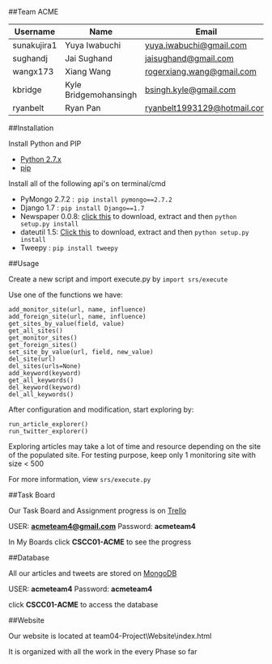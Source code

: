 ##Team ACME

Username  |Name | Email
--------------|-------------------|--------------------------
sunakujira1 | Yuya Iwabuchi | yuya.iwabuchi@gmail.com
sughandj | Jai Sughand | jaisughand@gmail.com
wangx173 | Xiang Wang | rogerxiang.wang@gmail.com
kbridge | Kyle Bridgemohansingh | bsingh.kyle@gmail.com
ryanbelt | Ryan Pan | ryanbelt1993129@hotmail.com

##Installation

Install Python and PIP

* [Python 2.7.x](https://www.python.org/downloads/release/python-278/) 
* [pip](https://pip.pypa.io/en/latest/installing.html)


Install all of the following api's on terminal/cmd

* PyMongo 2.7.2 :` pip install pymongo==2.7.2`
* Django 1.7 : 	`pip install Django==1.7`
* Newspaper 0.0.8: [click this](https://github.com/codelucas/newspaper/archive/3573217c7468a23a2690aa9c3930e3f3990cb382.zip) to download, extract and then                              `python setup.py install`
* dateutil 1.5: [Click this](https://labix.org/download/python-dateutil/python-dateutil-1.5.tar.gz) to download, extract and then `python setup.py install`
* Tweepy : 	`pip install tweepy`

##Usage

Create a new script and import execute.py by `import srs/execute`


Use one of the functions we have:
```
add_monitor_site(url, name, influence)
add_foreign_site(url, name, influence)
get_sites_by_value(field, value)
get_all_sites()
get_monitor_sites()
get_foreign_sites()
set_site_by_value(url, field, new_value)
del_site(url)
del_sites(urls=None)
add_keyword(keyword)
get_all_keywords()
del_keyword(keyword)
del_all_keywords()
```
After configuration and modification, start exploring by:
```
run_article_explorer()
run_twitter_explorer()

```
Exploring articles may take a lot of time and resource depending on the site of the populated site.
For testing purpose, keep only 1 monitoring site with size < 500

For more information, view `srs/execute.py`

##Task Board

Our Task Board and Assignment progress is on [Trello](https://trello.com/b/Y08lMCXy/cscc01-acme)

USER: **acmeteam4@gmail.com** Password: **acmeteam4**

In My Boards click **CSCC01-ACME** to see the progress

##Database 

All our articles and tweets are stored on [MongoDB](https://mongolab.com)

USER: **acmeteam4** Password: **acmeteam4**

click **CSCC01-ACME** to access the database

##Website

Our website is located at team04-Project\Website\index.html

It is organized with all the work in the every Phase so far
